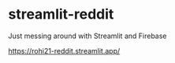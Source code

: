 # streamlit-reddit
Just messing around with Streamlit and Firebase

https://rohi21-reddit.streamlit.app/
